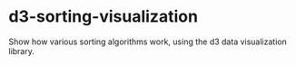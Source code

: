# d3-sorting-visualization

Show how various sorting algorithms work, using the d3 data visualization library.
